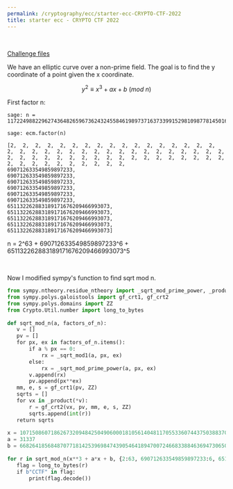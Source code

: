 ```yaml
---
permalink: /cryptography/ecc/starter-ecc-CRYPTO-CTF-2022 
title: starter ecc - CRYPTO CTF 2022 
---
```


<br>

[Challenge files](https://github.com/Connor-McCartney/CTF_Files/tree/main/2022/CryptoCTF/starter_ecc)


We have an elliptic curve over a non-prime field. The goal is to find the y coordinate of a point given the x coordinate. 

$$y^2 \equiv x^3 + ax + b\ (mod\ n)$$

First factor n:

```
sage: n = 117224988229627436482659673624324558461989737163733991529810987781450160688540001366778824245275287757373389887319739241684244545745583212512813949172078079042775825145312900017512660931667853567060810331541927568102860039898116182248597291899498790518105909390331098630690977858767670061026931938152924839936  

sage: ecm.factor(n) 

[2,  2,  2,  2,  2,  2,  2,  2,  2,  2,  2,  2,  2,  2,  2,  2,  2,  2,  2,  2,  2,  2,  2,  2,  2,  2,  2,  2,  2,  2,  2,  2,  2,  2,  2,  2,  2,  2,  2,  2,  2,  2,  2,  2,  2,  2,  2,  2,  2,  2,  2,  2,  2,  2,  2,  2,  2,  2,  2,  2,  2,  2,  2,  
690712633549859897233,  
690712633549859897233,  
690712633549859897233,  
690712633549859897233,  
690712633549859897233,  
690712633549859897233,  
651132262883189171676209466993073,  
651132262883189171676209466993073,  
651132262883189171676209466993073,  
651132262883189171676209466993073, 
651132262883189171676209466993073]
```

n = 2^63 + 690712633549859897233^6 + 651132262883189171676209466993073^5

<br>

Now I modified sympy's function to find sqrt mod n.

```python
from sympy.ntheory.residue_ntheory import _sqrt_mod_prime_power, _product   
from sympy.polys.galoistools import gf_crt1, gf_crt2  
from sympy.polys.domains import ZZ  
from Crypto.Util.number import long_to_bytes  
  
def sqrt_mod_n(a, factors_of_n):  
   v = []  
   pv = []  
   for px, ex in factors_of_n.items():  
       if a % px == 0:  
           rx = _sqrt_mod1(a, px, ex)  
       else:  
           rx = _sqrt_mod_prime_power(a, px, ex)  
       v.append(rx)  
       pv.append(px**ex)  
   mm, e, s = gf_crt1(pv, ZZ)  
   sqrts = []  
   for vx in _product(*v):  
       r = gf_crt2(vx, pv, mm, e, s, ZZ)  
       sqrts.append(int(r))  
   return sqrts  
  
x = 10715086071862673209484250490600018105614048117055336074437503883703510511249361224931983788156958581275946729175531468251871452856923140435984577574698574803934567774824230985421074605062371141877954182153046477020617917601884853827611232355455223966039590143622792803800879186033924150173912925208583  
a = 31337  
b = 66826418568487077181425396984743905464189470072466833884636947306507380342362386488703702812673327367379386970252278963682939080502468506452884260534949120967338532068983307061363686987539408216644249718950365322078643067666802845720939111758309026343239779555536517718292754561631504560989926785152983649035  
  
for r in sqrt_mod_n(x**3 + a*x + b, {2:63, 690712633549859897233:6, 651132262883189171676209466993073:5}):  
   flag = long_to_bytes(r)  
   if b"CCTF" in flag:  
       print(flag.decode())
```

